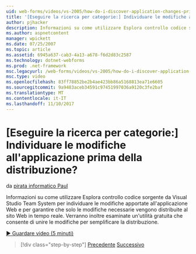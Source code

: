 ```yaml
---
uid: web-forms/videos/vs-2005/how-do-i-discover-application-changes-prior-to-deployment
title: '[Eseguire la ricerca per categorie:] Individuare le modifiche all''applicazione prima della distribuzione? | Microsoft Docs'
author: pjhacker
description: Informazioni su come utilizzare Esplora controllo codice sorgente da Visual Studio Team System per individuare le modifiche apportate all'applicazione Web e per ensur...
ms.author: aspnetcontent
manager: wpickett
ms.date: 07/25/2007
ms.topic: article
ms.assetid: 6945a637-cab3-4a13-a678-f6d2d83c2587
ms.technology: dotnet-webforms
ms.prod: .net-framework
msc.legacyurl: /web-forms/videos/vs-2005/how-do-i-discover-application-changes-prior-to-deployment
msc.type: video
ms.openlocfilehash: 83ff78852be2b4ae423bb86a5168813ea71e6605
ms.sourcegitcommit: 9a9483aceb34591c97451997036a9120c3fe2baf
ms.translationtype: MT
ms.contentlocale: it-IT
ms.lasthandoff: 11/10/2017
---
```

<a name="how-do-i-discover-application-changes-prior-to-deployment"></a>[Eseguire la ricerca per categorie:] Individuare le modifiche all'applicazione prima della distribuzione?
====================
da [pirata informatico Paul](https://github.com/pjhacker)

Informazioni su come utilizzare Esplora controllo codice sorgente da Visual Studio Team System per individuare le modifiche apportate all'applicazione Web e per garantire che solo le modifiche necessarie vengono distribuite al sito Web in tempo reale. Verranno inoltre esaminate un'utilità gratuita che consente di unire le modifiche per semplificare la distribuzione.

[&#9654; Guardare video (5 minuti)](https://channel9.msdn.com/Blogs/ASP-NET-Site-Videos/how-do-i-discover-application-changes-prior-to-deployment)

>[!div class="step-by-step"]
[Precedente](how-do-i-publish-and-analyze-test-results.md)
[Successivo](how-do-i-implement-continuous-integration-with-team-foundation.md)
